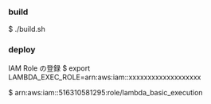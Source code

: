 ### build

$ ./build.sh

### deploy

IAM Role の登録
$ export LAMBDA_EXEC_ROLE=arn:aws:iam::xxxxxxxxxxxxxxxxxxx

$ arn:aws:iam::516310581295:role/lambda_basic_execution

